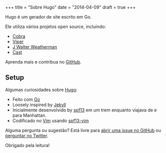 +++
title = "Sobre Hugo"
date = "2014-04-09"
draft = true
+++

Hugo é um gerador de site escrito em Go.


Ele utiliza vários projetos open source, incluindo:

* [Cobra](https://github.com/spf13/cobra)
* [Viper](https://github.com/spf13/viper)
* [J Walter Weatherman](https://github.com/spf13/jWalterWeatherman)
* [Cast](https://github.com/spf13/cast)

Aprenda mais e contribua no [GitHub](https://github.com/spf13).

## Setup

Algumas curiosidades sobre [Hugo](http://gohugo.io/):

* Feito com [Go](http://golang.org/)
* Loosely inspired by [Jekyll](http://jekyllrb.com/)
* Inicialmente desenvolvido by [spf13](http://spf13.com/) em um trem enquanto viajava de e para Manhattan.
* Codificado no [Vim](http://vim.org) usando [spf13-vim](http://vim.spf13.com/)

Alguma pergunta ou sugestão? Está livre para [abrir uma issue no GitHub](https://github.com/spf13/hugo/issues/new) ou [perguntar no Twitter](https://twitter.com/spf13).

Obrigado pela leitura!
